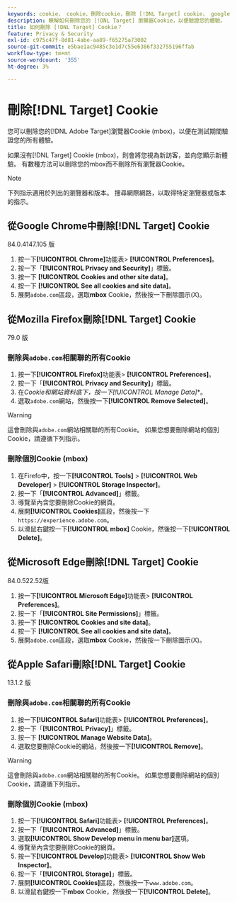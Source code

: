 ```yaml
---
keywords: cookie， cookie，刪除cookie，刪除 [!DNL Target] cookie， google chrome， chrome， mozilla firefox， firefox， microsoft edge， safari， cookie1
description: 瞭解如何刪除您的 [!DNL Target] 瀏覽器Cookie，以便驗證您的體驗。
title: 如何刪除 [!DNL Target] Cookie？
feature: Privacy & Security
exl-id: c975c47f-8d81-4abe-aa89-f65275a73002
source-git-commit: e5bae1ac9485c3e1d7c55e6386f332755196ffab
workflow-type: tm+mt
source-wordcount: '355'
ht-degree: 3%

---
```


# 刪除[!DNL Target] Cookie

您可以刪除您的[!DNL Adobe Target]瀏覽器Cookie (mbox)，以便在測試期間驗證您的所有體驗。

如果沒有[!DNL Target] Cookie (mbox)，則會將您視為新訪客，並向您顯示新體驗。 有數種方法可以刪除您的mbox而不刪除所有瀏覽器Cookie。

>[!NOTE]
>
>下列指示適用於列出的瀏覽器和版本。 搜尋網際網路，以取得特定瀏覽器或版本的指示。

## 從Google Chrome中刪除[!DNL Target] Cookie

84.0.4147.105 版

1. 按一下&#x200B;**[!UICONTROL Chrome]**&#x200B;功能表> **[!UICONTROL Preferences]**。
1. 按一下「**[!UICONTROL Privacy and Security]**」標籤。
1. 按一下 **[!UICONTROL Cookies and other site data]**。
1. 按一下 **[!UICONTROL See all cookies and site data]**。
1. 展開`adobe.com`區段，選取&#x200B;**mbox** Cookie，然後按一下刪除圖示(X)。

## 從Mozilla Firefox刪除[!DNL Target] Cookie

79.0 版

### 刪除與`adobe.com`相關聯的所有Cookie

1. 按一下&#x200B;**[!UICONTROL Firefox]**&#x200B;功能表> **[!UICONTROL Preferences]**。
1. 按一下「**[!UICONTROL Privacy and Security]**」標籤。
1. 在&#x200B;**Cookie和網站資料*&#x200B;底下，按一下&#x200B;**&#x200B;[!UICONTROL Manage Data]**。
1. 選取`adobe.com`網站，然後按一下&#x200B;**[!UICONTROL Remove Selected]**。

>[!WARNING]
>
>這會刪除與`adobe.com`網站相關聯的所有Cookie。 如果您想要刪除網站的個別Cookie，請遵循下列指示。

### 刪除個別Cookie (mbox)

1. 在Firefo中，按一下&#x200B;**[!UICONTROL Tools]** > **[!UICONTROL Web Developer]** > **[!UICONTROL Storage Inspector]**。
1. 按一下「**[!UICONTROL Advanced]**」標籤。
1. 導覽至內含您要刪除Cookie的網頁。
1. 展開&#x200B;**[!UICONTROL Cookies]**&#x200B;區段，然後按一下`https://experience.adobe.com`。
1. 以滑鼠右鍵按一下&#x200B;**[!UICONTROL mbox]** Cookie，然後按一下&#x200B;**[!UICONTROL Delete]**。

## 從Microsoft Edge刪除[!DNL Target] Cookie

84.0.522.52版

1. 按一下&#x200B;**[!UICONTROL Microsoft Edge]**&#x200B;功能表> **[!UICONTROL Preferences]**。
1. 按一下「**[!UICONTROL Site Permissions]**」標籤。
1. 按一下 **[!UICONTROL Cookies and site data]**。
1. 按一下 **[!UICONTROL See all cookies and site data]**。
1. 展開`adobe.com`區段，選取&#x200B;**mbox** Cookie，然後按一下刪除圖示(X)。

## 從Apple Safari刪除[!DNL Target] Cookie

13.1.2 版

### 刪除與`adobe.com`相關聯的所有Cookie

1. 按一下&#x200B;**[!UICONTROL Safari]**&#x200B;功能表> **[!UICONTROL Preferences]**。
1. 按一下「**[!UICONTROL Privacy]**」標籤。
1. 按一下 **[!UICONTROL Manage Website Data]**。
1. 選取您要刪除Cookie的網站，然後按一下&#x200B;**[!UICONTROL Remove]**。

>[!WARNING]
>
>這會刪除與`adobe.com`網站相關聯的所有Cookie。 如果您想要刪除網站的個別Cookie，請遵循下列指示。

### 刪除個別Cookie (mbox)

1. 按一下&#x200B;**[!UICONTROL Safari]**&#x200B;功能表> **[!UICONTROL Preferences]**。
1. 按一下「**[!UICONTROL Advanced]**」標籤。
1. 選取&#x200B;**[!UICONTROL Show Develop menu in menu bar]**&#x200B;選項。
1. 導覽至內含您要刪除Cookie的網頁。
1. 按一下&#x200B;**[!UICONTROL Develop]**&#x200B;功能表> **[!UICONTROL Show Web Inspector]**。
1. 按一下「**[!UICONTROL Storage]**」標籤。
1. 展開&#x200B;**[!UICONTROL Cookies]**&#x200B;區段，然後按一下`www.adobe.com`。
1. 以滑鼠右鍵按一下&#x200B;**mbox** Cookie，然後按一下&#x200B;**[!UICONTROL Delete]**。
